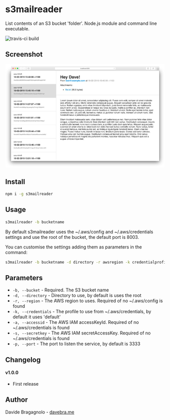 # s3mailreader

List contents of an S3 bucket 'folder'. Node.js module and command line executable.

![travis-ci build](https://travis-ci.org/davebra/s3mailreader.svg?branch=master)

## Screenshot

![s3mailreader preview](https://raw.githubusercontent.com/davebra/s3mailreader/master/screenshot.jpg)

## Install

```bash
npm i -g s3mailreader
```

## Usage

```bash
s3mailreader -b bucketname
```

By default s3mailreader uses the ~/.aws/config and ~/.aws/credentials settings and use the root of the bucket, the default port is 8003.

You can customise the settings adding them as parameters in the command:

```bash
s3mailreader -b bucketname -d directory -r awsregion -k credentialprofile -a accessid -s secretkey -p PORT
```

## Parameters

- `-b, --bucket` - Required. The S3 bucket name
- `-d, --directory` - Directory to use, by default is uses the root
- `-r, --region` - The AWS region to uses. Required of no ~/.aws/config is found
- `-k, --credentials` - The profile to use from ~/.aws/credentials, by default it uses 'default'
- `-a, --accessid` - The AWS IAM accessKeyId. Required of no ~/.aws/credentials is found
- `-s, --secretkey` - The AWS IAM secretAccessKey. Required of no ~/.aws/credentials is found
- `-p, --port` - The port to listen the service, by default is 3333

## Changelog

#### v1.0.0

- First release

## Author

Davide Bragagnolo - [davebra.me](https://davebra.me)